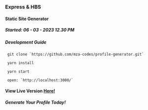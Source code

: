 ### Express & HBS

#### Static Site Generator

##### Started: 06 - 03 - 2023  12.30 PM

##### Development Guide
```
 git clone `https://github.com/mza-codes/profile-generator.git` 
 
 yarn install

 yarn start

 open: `http://localhost:3000/`
```

#### View Live Version <a href="https://generate-profile.onrender.com" >Here!</a>
##### Generate Your Profile Today!
